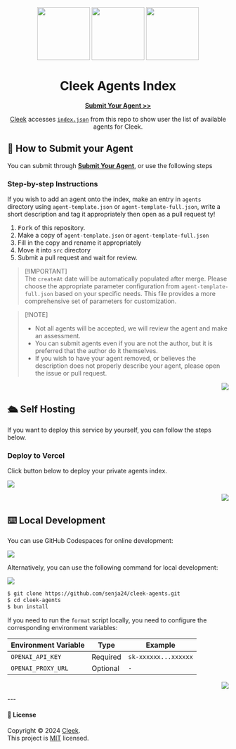 <div align="center"><a name="readme-top"></a>

<img height="120" src="https://registry.npmmirror.com/@lobehub/assets-emoji/1.3.0/files/assets/robot.webp">
<img height="120" src="https://gw.alipayobjects.com/zos/kitchen/qJ3l3EPsdW/split.svg">
<img height="120" src="https://registry.npmmirror.com/@lobehub/assets-emoji/1.3.0/files/assets/convenience-store.webp">

<h1>Cleek Agents Index</h1>

[**Submit Your Agent >>**][submit]

[Cleek](https://cleek.id) accesses [`index.json`][website-url] from this repo to show user the list of available agents for Cleek.
</div>


## 🚀 How to Submit your Agent

You can submit through [**Submit Your Agent**][submit], or use the following steps

### Step-by-step Instructions

If you wish to add an agent onto the index, make an entry in `agents` directory using `agent-template.json` or `agent-template-full.json`, write a short description and tag it appropriately then open as a pull request ty!

1. <kbd>Fork</kbd> of this repository.
2. Make a copy of `agent-template.json` or `agent-template-full.json`
3. Fill in the copy and rename it appropriately
4. Move it into `src` directory
5. Submit a pull request and wait for review.

> \[!IMPORTANT]\
> The `createAt` date will be automatically populated after merge. Please choose the appropriate parameter configuration from `agent-template-full.json` based on your specific needs. This file provides a more comprehensive set of parameters for customization.

> \[!NOTE]
>
> - Not all agents will be accepted, we will review the agent and make an assessment.
> - You can submit agents even if you are not the author, but it is preferred that the author do it themselves.
> - If you wish to have your agent removed, or believes the description does not properly describe your agent, please open the issue or pull request.

<div align="right">

[![][back-to-top]](#readme-top)

</div>

## 🛳 Self Hosting

If you want to deploy this service by yourself, you can follow the steps below.

### Deploy to Vercel

Click button below to deploy your private agents index.

[![][vercel-deploy-shield]][vercel-deploy-link]

<div align="right">

[![][back-to-top]](#readme-top)

</div>

## ⌨️ Local Development

You can use GitHub Codespaces for online development:

[![][github-codespace-shield]][github-codespace-link]

Alternatively, you can use the following command for local development:

[![][bun-shield]][bun-link]

```bash
$ git clone https://github.com/senja24/cleek-agents.git
$ cd cleek-agents
$ bun install
```

If you need to run the `format` script locally, you need to configure the corresponding environment variables:

| Environment Variable | Type     | Example              |
| -------------------- | -------- | -------------------- |
| `OPENAI_API_KEY`     | Required | `sk-xxxxxx...xxxxxx` |
| `OPENAI_PROXY_URL`   | Optional | `-`                  |

<div align="right">

[![][back-to-top]](#readme-top)

</div>
---

#### 📝 License

Copyright © 2024 [Cleek][profile-url]. <br />
This project is [MIT](./LICENSE) licensed.

<!-- LINK GROUP -->

[back-to-top]: https://img.shields.io/badge/-BACK_TO_TOP-black?style=flat-square
[bun-link]: https://bun.sh
[bun-shield]: https://img.shields.io/badge/-speedup%20with%20bun-black?logo=bun&style=for-the-badge
[github-action-release-link]: https://github.com/senja24/cleek-agents/actions/workflows/release.yml
[github-action-release-shield]: https://img.shields.io/github/actions/workflow/status/senja24/cleek-agents/release.yml?label=release&labelColor=black&logo=githubactions&logoColor=white&style=flat-square
[github-action-test-link]: https://github.com/senja24/cleek-agents/actions/workflows/test.yml
[github-action-test-shield]: https://img.shields.io/github/actions/workflow/status/senja24/cleek-agents/test.yml?label=test&labelColor=black&logo=githubactions&logoColor=white&style=flat-square
[github-codespace-link]: https://codespaces.new/senja24/cleek-agents
[github-codespace-shield]: https://github.com/codespaces/badge.svg
[github-contrib-link]: https://github.com/senja24/cleek-agents/graphs/contributors
[github-contrib-shield]: https://contrib.rocks/image?repo=cleek%2Fcleek-agents
[github-contributors-link]: https://github.com/senja24/cleek-agents/graphs/contributors
[github-contributors-shield]: https://img.shields.io/github/contributors/senja24/cleek-agents?color=c4f042&labelColor=black&style=flat-square
[github-forks-link]: https://github.com/senja24/cleek-agents/network/members
[github-forks-shield]: https://img.shields.io/github/forks/senja24/cleek-agents?color=8ae8ff&labelColor=black&style=flat-square
[github-issues-link]: https://github.com/senja24/cleek-agents/issues
[github-issues-shield]: https://img.shields.io/github/issues/senja24/cleek-agents?color=ff80eb&labelColor=black&style=flat-square
[github-stars-link]: https://github.com/senja24/cleek-agents/network/stargazers
[github-stars-shield]: https://img.shields.io/github/stars/senja24/cleek-agents?color=ffcb47&labelColor=black&style=flat-square
[pr-welcome-shield]: https://img.shields.io/badge/🤖/🏪_submit_agent-%E2%86%92-c4f042?labelColor=black&style=for-the-badge
[profile-url]: https://github.com/senja24
[submit]: https://github.com/senja24/cleek-agents/issues/new/choose
[vercel-deploy-link]: https://vercel.com/new/clone?repository-url=https%3A%2F%2Fgithub.com%2Fsenja24%2Fcleek-agents&project-name=cleek-agents&repository-name=cleek-agents
[vercel-deploy-shield]: https://vercel.com/button
[website-shield]: https://img.shields.io/website?down_message=offline&label=chat-agents.cleek.id&up_message=online&url=https%3A%2F%2Fchat-agents.cleek.id&labelColor=black&logo=vercel&style=flat-square
[website-url]: https://chat-agents.cleek.id
